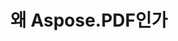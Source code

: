 ---
title: 왜 Aspose.PDF인가
linktitle: 왜 Aspose.PDF인가
type: docs
weight: 10
url: /php-java/why-aspose-pdf/
description: 다음 섹션에서는 사용자가 문서 작업을 위해 Java를 통한 PHP용 Aspose.PDF를 선택하는 이유를 설명합니다.
lastmod: "2024-03-05"
sitemap:
    changefreq: "weekly"
    priority: 0.7
---
